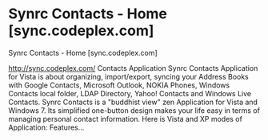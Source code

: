 # Synrc Contacts - Home [sync.codeplex.com]

Synrc Contacts - Home \[sync.codeplex.com\]

<http://sync.codeplex.com/>
Contacts Application Synrc Contacts Application for Vista is about organizing, import/export, syncing your Address Books with Google Contacts, Microsoft Outlook, NOKIA Phones, Windows Contacts local folder, LDAP Directory, Yahoo! Contacts and Windows Live Contacts. Synrc Contacts is a "buddhist view" zen Application for Vista and Windows 7. Its simplified one-button design makes your life easy in terms of managing personal contact information. Here is Vista and XP modes of Application: Features...
